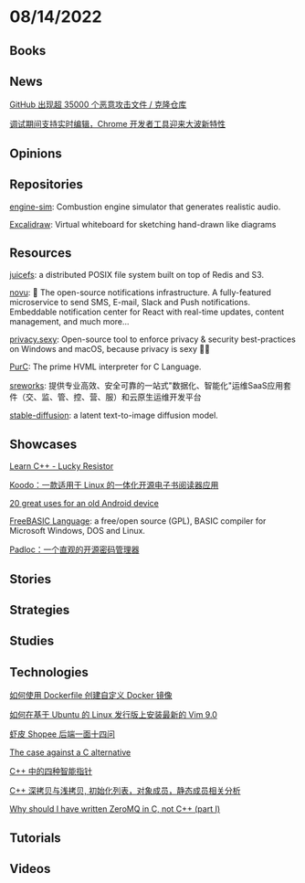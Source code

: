# 08/14/2022

## Books

## News
[GitHub 出现超 35000 个恶意攻击文件 / 克隆仓库](https://www.oschina.net/news/205427/github-widespread-malware-attack)

[调试期间支持实时编辑，Chrome 开发者工具迎来大波新特性](https://www.oschina.net/news/206328/new-in-chrome-105-devtools)

## Opinions

## Repositories
[engine-sim](https://github.com/ange-yaghi/engine-sim): Combustion engine simulator that generates realistic audio.

[Excalidraw](https://github.com/excalidraw/excalidraw): Virtual whiteboard for sketching hand-drawn like diagrams

## Resources
[juicefs](https://github.com/juicedata/juicefs): a distributed POSIX file system built on top of Redis and S3.

[novu](https://github.com/novuhq/novu): 🚀 The open-source notifications infrastructure. A fully-featured microservice to send SMS, E-mail, Slack and Push notifications. Embeddable notification center for React with real-time updates, content management, and much more...

[privacy.sexy](https://github.com/undergroundwires/privacy.sexy): Open-source tool to enforce privacy & security best-practices on Windows and macOS, because privacy is sexy 🍑🍆

[PurC](https://github.com/HVML/PurC): The prime HVML interpreter for C Language.

[sreworks](https://github.com/alibaba/sreworks): 提供专业高效、安全可靠的一站式"数据化、智能化"运维SaaS应用套件（交、监、管、控、营、服）和云原生运维开发平台

[stable-diffusion](https://github.com/CompVis/stable-diffusion): a latent text-to-image diffusion model.

## Showcases
[Learn C++ - Lucky Resistor](https://luckyresistor.me/knowledge/learn-cpp/)

[Koodo：一款适用于 Linux 的一体化开源电子书阅读器应用](https://linux.cn/article-14902-1.html)

[20 great uses for an old Android device](https://www.computerworld.com/article/2487680/20-great-uses-for-an-old-android-device.html)

[FreeBASIC Language](https://www.freebasic.net/): a free/open source (GPL), BASIC compiler for Microsoft Windows, DOS and Linux.

[Padloc：一个直观的开源密码管理器](https://linux.cn/article-14913-1.html)

## Stories

## Strategies

## Studies

## Technologies
[如何使用 Dockerfile 创建自定义 Docker 镜像](https://linux.cn/article-14896-1.html)

[如何在基于 Ubuntu 的 Linux 发行版上安装最新的 Vim 9.0](https://linux.cn/article-14899-1.html)

[虾皮 Shopee 后端一面十四问](https://mp.weixin.qq.com/s/p865pgnPWThNlgNjmnoKwQ)

[The case against a C alternative](https://c3.handmade.network/blog/p/8486-the_case_against_a_c_alternative)

[C++ 中的四种智能指针](https://xie.infoq.cn/article/a70400858ccc37544f8053b40)

[C++ 深拷贝与浅拷贝, 初始化列表，对象成员，静态成员相关分析](https://xie.infoq.cn/article/cc4f0ccf6464c426bab4d74a4)

[Why should I have written ZeroMQ in C, not C++ (part I)](https://250bpm.com/blog:4/)

## Tutorials

## Videos
